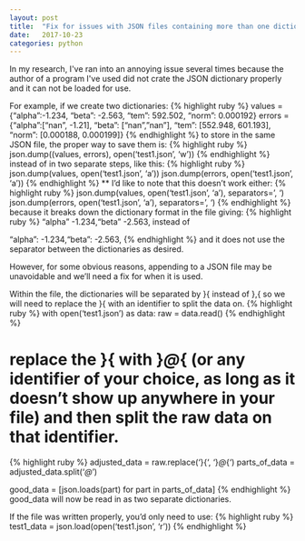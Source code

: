 ```yaml
---
layout: post
title:  "Fix for issues with JSON files containing more than one dictionary, but saved improperly."
date:   2017-10-23
categories: python
---
```


In my research, I've ran into an annoying issue several times because the author of a program I've used did not crate the JSON dictionary properly and it can not be loaded for use. 

For example, if we create two dictionaries:
{% highlight ruby %}
values = {“alpha”:-1.234, “beta”: -2.563, “tem”: 592.502, “norm”: 0.000192}
errors = {“alpha”:[“nan”, -1.21], “beta”: [“nan”,”nan”],  “tem”: [552.948, 601.193], “norm”: [0.000188, 0.000199]}
{% endhighlight %}
to store in the same JSON file, the proper way to save them is:
{% highlight ruby %}
json.dump((values, errors), open(‘test1.json’, ‘w’))
{% endhighlight %}
instead of in two separate steps, like this:
{% highlight ruby %}
json.dump(values, open(‘test1.json’, ‘a’))
json.dump(errors, open(‘test1.json’, ‘a’))
{% endhighlight %}
** I’d like to note that this doesn’t work either:
{% highlight ruby %}
json.dump(values, open(‘test1.json’, ‘a’), separators=’, ‘)
json.dump(errors, open(‘test1.json’, ‘a’), separators=’, ‘)
{% endhighlight %}
because it breaks down the dictionary format in the file giving:
{% highlight ruby %}
“alpha” -1.234,“beta” -2.563, instead of 

“alpha”: -1.234,“beta”: -2.563,
{% endhighlight %}
and it does not use the separator between the dictionaries as desired.

However, for some obvious reasons, appending to a JSON file may be unavoidable and we’ll need a fix for when it is used.

Within the file, the dictionaries will be separated by }{ instead of },{ so we will need to replace the }{ with an identifier to split the data on.
{% highlight ruby %}
with open(‘test1.json’) as data: 
    raw = data.read()
{% endhighlight %}

# replace the }{ with }*@*{ (or any identifier of your choice, as long as it doesn’t show up anywhere in your file) and then split the raw data on that identifier.
{% highlight ruby %}
adjusted_data = raw.replace(‘}{‘, ‘}*@*{‘) 
parts_of_data = adjusted_data.split(‘*@*’)

good_data = [json.loads(part) for part in parts_of_data]
{% endhighlight %}
good_data will now be read in as two separate dictionaries.

If the file was written properly, you’d only need to use:
{% highlight ruby %}
test1_data = json.load(open(‘test1.json’, ‘r’))
{% endhighlight %}
